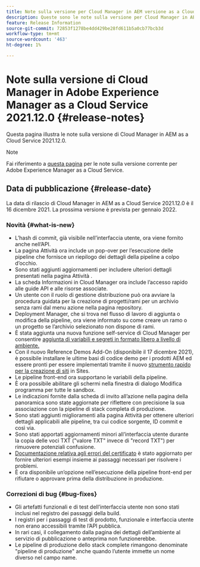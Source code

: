 ```yaml
---
title: Note sulla versione per Cloud Manager in AEM versione as a Cloud Service 2021.12.0
description: Queste sono le note sulla versione per Cloud Manager in AEM versione as a Cloud Service 2021.12.0.
feature: Release Information
source-git-commit: 72853f1278be4dd429be28fd611b5a0cb77bcb3d
workflow-type: tm+mt
source-wordcount: '463'
ht-degree: 1%

---
```



# Note sulla versione di Cloud Manager in Adobe Experience Manager as a Cloud Service 2021.12.0 {#release-notes}

Questa pagina illustra le note sulla versione di Cloud Manager in AEM as a Cloud Service 2021.12.0.

>[!NOTE]
>
>Fai riferimento a [questa pagina](/help/release-notes/release-notes-cloud/release-notes-current.md) per le note sulla versione corrente per Adobe Experience Manager as a Cloud Service.

## Data di pubblicazione {#release-date}

La data di rilascio di Cloud Manager in AEM as a Cloud Service 2021.12.0 è il 16 dicembre 2021. La prossima versione è prevista per gennaio 2022.

### Novità {#what-is-new}

* L’hash di commit, già visibile nell’interfaccia utente, ora viene fornito anche nell’API.
* La pagina Attività ora include un pop-over per l’esecuzione delle pipeline che fornisce un riepilogo dei dettagli della pipeline a colpo d’occhio.
* Sono stati aggiunti aggiornamenti per includere ulteriori dettagli presentati nella pagina Attività .
* La scheda Informazioni in Cloud Manager ora include l’accesso rapido alle guide API e alle risorse associate.
* Un utente con il ruolo di gestione distribuzione può ora avviare la procedura guidata per la creazione di progetti/rami per un archivio senza rami dal menu azione nella pagina repository.
* Deployment Manager, che si trova nel flusso di lavoro di aggiunta o modifica della pipeline, ora viene informato su come creare un ramo o un progetto se l’archivio selezionato non dispone di rami.
* È stata aggiunta una nuova funzione self-service di Cloud Manager per consentire [aggiunta di variabili e segreti in formato libero a livello di ambiente.](/help/implementing/cloud-manager/environment-variables.md)
* Con il nuovo Reference Demos Add-On (disponibile il 17 dicembre 2021), è possibile installare le ultime basi di codice demo per i prodotti AEM ed essere pronti per essere implementati tramite il nuovo [strumento rapido per la creazione di siti](/help/journey-sites/quick-site/overview.md) in Sites.
* Le pipeline front-end ora supportano le variabili della pipeline.
* È ora possibile abilitare gli schermi nella finestra di dialogo Modifica programma per tutte le sandbox.
* Le indicazioni fornite dalla scheda di invito all’azione nella pagina della panoramica sono state aggiornate per riflettere con precisione la sua associazione con la pipeline di stack completa di produzione.
* Sono stati aggiunti miglioramenti alla pagina Attività per ottenere ulteriori dettagli applicabili alle pipeline, tra cui codice sorgente, ID commit e così via.
* Sono stati apportati aggiornamenti minori all’interfaccia utente durante la copia delle voci TXT (&quot;valore TXT&quot; invece di &quot;record TXT&quot;) per rimuovere potenziali confusione.
* [Documentazione relativa agli errori del certificato](/help/implementing/cloud-manager/managing-ssl-certifications/add-ssl-certificate.md#certificate-errors) è stato aggiornato per fornire ulteriori esempi insieme ai passaggi necessari per risolvere i problemi.
* È ora disponibile un’opzione nell’esecuzione della pipeline front-end per rifiutare o approvare prima della distribuzione in produzione.

### Correzioni di bug {#bug-fixes}

* Gli artefatti funzionali e di test dell’interfaccia utente non sono stati inclusi nel registro dei passaggi della build.
* I registri per i passaggi di test di prodotto, funzionale e interfaccia utente non erano accessibili tramite l’API pubblica.
* In rari casi, il collegamento dalla pagina dei dettagli dell’ambiente al servizio di pubblicazione o anteprima non funzionerebbe.
* Le pipeline di produzione dello stack complete rimangono denominate &quot;pipeline di produzione&quot; anche quando l’utente immette un nome diverso nel campo name.
